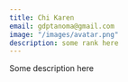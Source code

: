 ```yaml
---
title: Chi Karen
email: gdptanoma@gmail.com
image: "/images/avatar.png"
description: some rank here
---
```


Some description here
